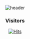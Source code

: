 <!--
**Eunjnnn/Eunjnnn** is a ✨ _special_ ✨ repository because its `README.md` (this file) appears on your GitHub profile.

Here are some ideas to get you started:

- 🔭 I’m currently working on ...
- 🌱 I’m currently learning ...
- 👯 I’m looking to collaborate on ...
- 🤔 I’m looking for help with ...
- 💬 Ask me about ...
- 📫 How to reach me: ...
- 😄 Pronouns: ...
- ⚡ Fun fact: ...
-->
<div align=center>

![header](https://capsule-render.vercel.app/api?type=cylinder&color=auto&height=150&section=header&text=Eunjin's%20Github&fontSize=30)

### Visitors

[![Hits](https://hits.seeyoufarm.com/api/count/incr/badge.svg?url=https%3A%2F%2Fgithub.com%2FEunjnnn&count_bg=%23CDA197&title_bg=%23BE392D&icon=&icon_color=%23E7E7E7&title=hits&edge_flat=false)](https://hits.seeyoufarm.com)

</div>
